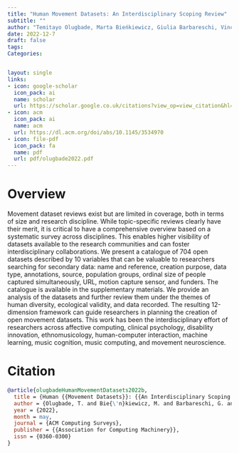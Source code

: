 ```yaml
---
title: "Human Movement Datasets: An Interdisciplinary Scoping Review"
subtitle: ""
author: "Temitayo Olugbade, Marta Bieńkiewicz, Giulia Barbareschi, Vincenzo D’amato, Luca Oneto, Antonio Camurri, Catherine Holloway, Mårten Björkman, Peter Keller, Martin Clayton, Amanda C De C Williams, Nicolas Gold, Cristina Becchio, Benoît Bardy, Nadia Bianchi-Berthouze."
date: 2022-12-7
draft: false
tags:
Categories:


layout: single
links:
- icon: google-scholar
  icon_pack: ai
  name: scholar
  url: https://scholar.google.co.uk/citations?view_op=view_citation&hl=en&user=mY9b3HEAAAAJ&sortby=pubdate&citation_for_view=mY9b3HEAAAAJ:0N-VGjzr574C
- icon: acm
  icon_pack: ai
  name: acm
  url: https://dl.acm.org/doi/abs/10.1145/3534970 
- icon: file-pdf
  icon_pack: fa
  name: pdf
  url: pdf/olugbade2022.pdf
---
```

# Overview
Movement dataset reviews exist but are limited in coverage, both in terms of size and research discipline. While topic-specific reviews clearly have their merit, it is critical to have a comprehensive overview based on a systematic survey across disciplines. This enables higher visibility of datasets available to the research communities and can foster interdisciplinary collaborations. We present a catalogue of 704 open datasets described by 10 variables that can be valuable to researchers searching for secondary data: name and reference, creation purpose, data type, annotations, source, population groups, ordinal size of people captured simultaneously, URL, motion capture sensor, and funders. The catalogue is available in the supplementary materials. We provide an analysis of the datasets and further review them under the themes of human diversity, ecological validity, and data recorded. The resulting 12-dimension framework can guide researchers in planning the creation of open movement datasets. This work has been the interdisciplinary effort of researchers across affective computing, clinical psychology, disability innovation, ethnomusicology, human-computer interaction, machine learning, music cognition, music computing, and movement neuroscience.

# Citation

````bib
@article{olugbadeHumanMovementDatasets2022b,
  title = {Human {{Movement Datasets}}: {{An Interdisciplinary Scoping Review}}},
  author = {Olugbade, T. and Bie{\'n}kiewicz, M. and Barbareschi, G. and D'Amato, V. and Oneto, L. and Camurri, A. and Holloway, C. and Bj{\"o}rkman, M. and Keller, P. and Clayton, M. and Williams, A. and Gold, N. and Becchio, C. and Bardy, B. and Berthouze, N.},
  year = {2022},
  month = may,
  journal = {ACM Computing Surveys},
  publisher = {{Association for Computing Machinery}},
  issn = {0360-0300}
}

````
